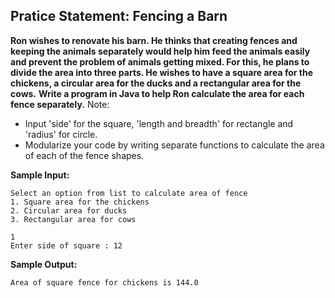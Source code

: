 ## Pratice Statement: Fencing a Barn

**Ron wishes to renovate his barn. He thinks that creating fences and keeping the animals separately 
would help him feed the animals easily and prevent the problem of animals getting mixed. 
For this, he plans to divide the area into three parts. He wishes to have a square area for the chickens, 
a circular area for the ducks and a rectangular area for the cows.**
**Write a program in Java to help Ron calculate the area for each fence separately.**
Note: 
- Input 'side' for the square, 'length and breadth' for rectangle and 'radius' for circle.   
- Modularize your code by writing separate functions to calculate the area of each of the fence shapes.

**Sample Input:**

    Select an option from list to calculate area of fence
    1. Square area for the chickens
    2. Circular area for ducks
    3. Rectangular area for cows

    1
    Enter side of square : 12

**Sample Output:**

    Area of square fence for chickens is 144.0